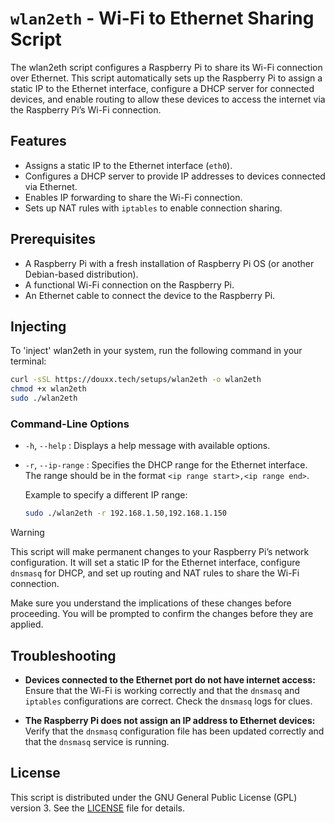 # `wlan2eth` - Wi-Fi to Ethernet Sharing Script

The wlan2eth script configures a Raspberry Pi to share its Wi-Fi connection over Ethernet. This script automatically sets up the Raspberry Pi to assign a static IP to the Ethernet interface, configure a DHCP server for connected devices, and enable routing to allow these devices to access the internet via the Raspberry Pi’s Wi-Fi connection.

## Features

- Assigns a static IP to the Ethernet interface (`eth0`).
- Configures a DHCP server to provide IP addresses to devices connected via Ethernet.
- Enables IP forwarding to share the Wi-Fi connection.
- Sets up NAT rules with `iptables` to enable connection sharing.

## Prerequisites

- A Raspberry Pi with a fresh installation of Raspberry Pi OS (or another Debian-based distribution).
- A functional Wi-Fi connection on the Raspberry Pi.
- An Ethernet cable to connect the device to the Raspberry Pi.

## Injecting

To 'inject' wlan2eth in your system, run the following command in your terminal:
```bash
curl -sSL https://douxx.tech/setups/wlan2eth -o wlan2eth
chmod +x wlan2eth
sudo ./wlan2eth
```


### Command-Line Options

- `-h`, `--help` : Displays a help message with available options.
- `-r`, `--ip-range` : Specifies the DHCP range for the Ethernet interface. The range should be in the format `<ip range start>,<ip range end>`.

   Example to specify a different IP range:

   ```bash
   sudo ./wlan2eth -r 192.168.1.50,192.168.1.150
   ```

>[!WARNING]
> This script will make permanent changes to your Raspberry Pi’s network configuration. It will set a static IP for the Ethernet interface, configure `dnsmasq` for DHCP, and set up routing and NAT rules to share the Wi-Fi connection.

Make sure you understand the implications of these changes before proceeding. You will be prompted to confirm the changes before they are applied.

## Troubleshooting

- **Devices connected to the Ethernet port do not have internet access:** Ensure that the Wi-Fi is working correctly and that the `dnsmasq` and `iptables` configurations are correct. Check the `dnsmasq` logs for clues.

- **The Raspberry Pi does not assign an IP address to Ethernet devices:** Verify that the `dnsmasq` configuration file has been updated correctly and that the `dnsmasq` service is running.

## License

This script is distributed under the GNU General Public License (GPL) version 3. See the [LICENSE](LICENSE) file for details.
